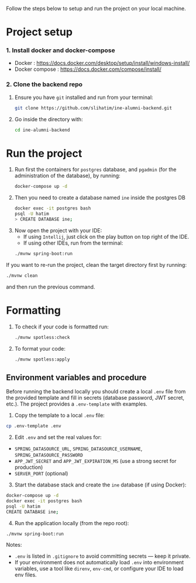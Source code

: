 Follow the steps below to setup and run the project on your local machine.
# Project setup

### 1. Install docker and docker-compose
- Docker : https://docs.docker.com/desktop/setup/install/windows-install/
- Docker compose : https://docs.docker.com/compose/install/

### 2. Clone the backend repo
1. Ensure you have `git` installed and run from your terminal:
    ```bash
    git clone https://github.com/slihatim/ine-alumni-backend.git
    ```
2. Go inside the directory with:  
    ```bash
    cd ine-alumni-backend
    ```

# Run the project
1. Run first the containers for `postgres` database, and `pgadmin` (for the administration of the database), by running:
    ```bash
    docker-compose up -d
    ```
2. Then you need to create a database named `ine` inside the postgres DB
    ```bash
    docker exec -it postgres bash
    psql -U hatim
    > CREATE DATABASE ine;
    ```
3. Now open the project with your IDE:
   - If using `Intellij`, just click on the play button on top right of the IDE.
   - If using other IDEs, run from the terminal:
    ```bash
    ./mvnw spring-boot:run
    ```
If you want to re-run the project, clean the target directory first by running:
```bash
./mvnw clean
```
and then run the previous command.

# Formatting
1. To check if your code is formatted run:
    ```bash
    ./mvnw spotless:check
    ```
2. To format your code:
    ```bash
    ./mvnw spotless:apply
    ```

## Environment variables and procedure

Before running the backend locally you should create a local `.env` file from the provided template and fill in secrets (database password, JWT secret, etc.). The project provides a `.env-template` with examples.

1. Copy the template to a local `.env` file:

```bash
cp .env-template .env
```

2. Edit `.env` and set the real values for:
- `SPRING_DATASOURCE_URL`, `SPRING_DATASOURCE_USERNAME`, `SPRING_DATASOURCE_PASSWORD`
- `APP_JWT_SECRET` and `APP_JWT_EXPIRATION_MS` (use a strong secret for production)
- `SERVER_PORT` (optional)

3. Start the database stack and create the `ine` database (if using Docker):

```bash
docker-compose up -d
docker exec -it postgres bash
psql -U hatim
CREATE DATABASE ine;
```

4. Run the application locally (from the repo root):

```bash
./mvnw spring-boot:run
```

Notes:
- `.env` is listed in `.gitignore` to avoid committing secrets — keep it private.
- If your environment does not automatically load `.env` into environment variables, use a tool like `direnv`, `env-cmd`, or configure your IDE to load env files.